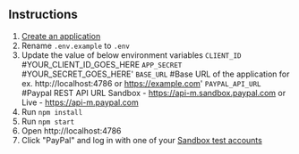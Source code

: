 ## Instructions

1. [Create an application](https://developer.paypal.com/dashboard/applications/sandbox/create)
2. Rename `.env.example` to `.env` 
3. Update the value of below environment variables 
    `CLIENT_ID`       #YOUR_CLIENT_ID_GOES_HERE
    `APP_SECRET`      #YOUR_SECRET_GOES_HERE'
    `BASE_URL`        #Base URL of the application for ex. http://localhost:4786 or https://example.com' 
    `PAYPAL_API_URL`  #Paypal REST API URL Sandbox - https://api-m.sandbox.paypal.com or Live - https://api-m.paypal.com
4. Run `npm install`
5. Run `npm start`
6. Open http://localhost:4786
7. Click "PayPal" and log in with one of your [Sandbox test accounts](https://developer.paypal.com/dashboard/accounts)